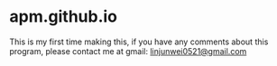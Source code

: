 # apm.github.io
This is my first time making this, if you have any comments about this program, please contact me at gmail: linjunwei0521@gmail.com
